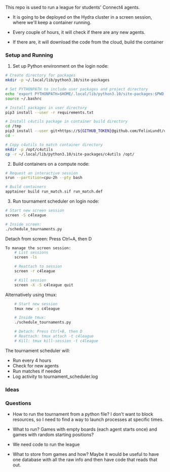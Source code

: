 This repo is used to run a league for students' Connect4 agents.

- It is going to be deployed on the Hydra cluster in a screen session, where 
we'll keep a container running. 

- Every couple of hours, it will check if there are any new agents.

- If there are, it will download the code from the cloud, build the container


### Setup and Running

1. Set up Python environment on the login node:

```bash
# Create directory for packages
mkdir -p ~/.local/lib/python3.10/site-packages

# Set PYTHONPATH to include user packages and project directory
echo 'export PYTHONPATH=$HOME/.local/lib/python3.10/site-packages:$PWD:$PYTHONPATH' >> ~/.bashrc
source ~/.bashrc

# Install packages in user directory
pip3 install --user -r requirements.txt

# Install c4utils package in container build directory
cd /tmp
pip3 install --user git+https://${GITHUB_TOKEN}@github.com/FelixLundt/c4utils.git
cd -

# Copy c4utils to match container directory
mkdir -p /opt/c4utils
cp -r ~/.local/lib/python3.10/site-packages/c4utils /opt/
```

2. Build containers on a compute node:

```bash
# Request an interactive session
srun --partition=cpu-2h --pty bash

# Build containers
apptainer build run_match.sif run_match.def
```

3. Run tournament scheduler on login node:

```bash
# Start new screen session
screen -S c4league

# Inside screen:
./schedule_tournaments.py
```

Detach from screen: Press Ctrl+A, then D
```bash
To manage the screen session:
    # List sessions
    screen -ls

    # Reattach to session
    screen -r c4league

    # Kill session
    screen -X -S c4league quit
```

Alternatively using tmux:

```bash
    # Start new session
    tmux new -s c4league

    # Inside tmux:
    ./schedule_tournaments.py

    # Detach: Press Ctrl+B, then D
    # Reattach: tmux attach -t c4league
    # Kill: tmux kill-session -t c4league
```

The tournament scheduler will:
- Run every 4 hours
- Check for new agents
- Run matches if needed
- Log activity to tournament_scheduler.log


### Ideas




### Questions

- How to run the tournament from a python file? I don't want to block resources, 
so I need to find a way to launch processes at specific times.

- What to run? Games with empty boards (each agent starts once) and games with 
random starting positions?

- We need code to run the league

- What to store from games and how? Maybe it would be useful to have one
database with all the raw info and then have code that reads that out.
